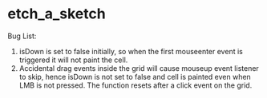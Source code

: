 # etch_a_sketch

Bug List:
1. isDown is set to false initially, so when the first mouseenter event is triggered it will not paint the cell.
2. Accidental drag events inside the grid will cause mouseup event listener to skip, hence isDown is not set to false and cell is painted even when LMB is not pressed. The function resets after a click event on the grid.